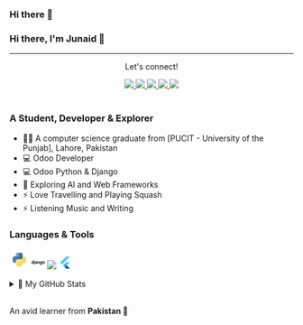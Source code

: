 ### Hi there 👋

<!--
**Junaid2102/Junaid2102** is a ✨ _special_ ✨ repository because its `README.md` (this file) appears on your GitHub profile.

Here are some ideas to get you started:

- 🔭 I’m currently working on ...
- 🌱 I’m currently learning ...
- 👯 I’m looking to collaborate on ...
- 🤔 I’m looking for help with ...
- 💬 Ask me about ...
- 📫 How to reach me: ...
- 😄 Pronouns: ...
- ⚡ Fun fact: ...
-->

### Hi there, I'm Junaid 👋
<hr>
<div align="center">
<p align="center">Let's connect!</p>
<a href="mailto:junaidal2102@gmail.com">
    <img src="https://img.shields.io/badge/-Email-D14836?style=for-the-badge&logo=Gmail&logoColor=white"/>
</a>
    
<a href="https://twitter.com/JunaidA24604211">
    <img src="https://img.shields.io/badge/Twitter-1DA1F2?style=for-the-badge&logo=twitter&logoColor=white" />
</a>

<a href="https://www.linkedin.com/in/junaid-alam2102">
    <img src="https://img.shields.io/badge/linkedin-%230077B5.svg?&style=for-the-badge&logo=linkedin&logoColor=white" />
</a>
<a href="https://www.instagram.com/junaidrao.25/">
    <img src="https://img.shields.io/badge/Instagram-E4405F?style=for-the-badge&logo=instagram&logoColor=white" />
</a>
<a href="https://stackoverflow.com/users/19623523/junaid-alam?tab=profile">
    <img src="https://img.shields.io/badge/Stack_Overflow-FE7A16?style=for-the-badge&logo=stack-overflow&logoColor=white" />
</a>
</div>
<br>

### A Student, Developer & Explorer
- 🙋‍♂️ A computer science graduate from [PUCIT - University of the Punjab], Lahore, Pakistan
- 💻 Odoo Developer
- 💻 Odoo Python & Django
- 🤔 Exploring AI and Web Frameworks
- ⚡ Love Travelling and Playing Squash
- ⚡ Listening Music and Writing


### Languages & Tools

<code><img height="35" src="https://raw.githubusercontent.com/github/explore/80688e429a7d4ef2fca1e82350fe8e3517d3494d/topics/python/python.png"></code>
<code><img width=24px src="https://raw.githubusercontent.com/github/explore/80688e429a7d4ef2fca1e82350fe8e3517d3494d/topics/django/django.png"></code>
<code><img width="24px" src="https://raw.githubusercontent.com/github/explore/3c951a2f233563e2e411a3c90e62d79b8e9126f9/topics/odoo/odoo.png"></code>
<code><img width=24px src="https://raw.githubusercontent.com/github/explore/80688e429a7d4ef2fca1e82350fe8e3517d3494d/topics/flutter/flutter.png"></code>
<br>

<details>
<summary>📝 My GitHub Stats</summary>
<br>

[![Junaid's github stats](https://github-readme-stats.vercel.app/api?username=Junaid2102&theme=gotham)](https://github.com/Junaid2102/github-readme-stats)
![Junaid's Languages Stats](https://github-readme-stats.vercel.app/api/top-langs/?username=Junaid2102&theme=gotham&hide_langs_below=1&layout=compact)

</details>
<br>

An avid learner from <b>Pakistan<b> 💚


[twitter]: https://twitter.com/JunaidA24604211
[linkedin]: https://www.linkedin.com/in/muhammad-junaid-alam-1594b8235/
[instagram]: https://www.instagram.com/junaidrao.25/
[pucit]: https://pucit.edu.pk/
